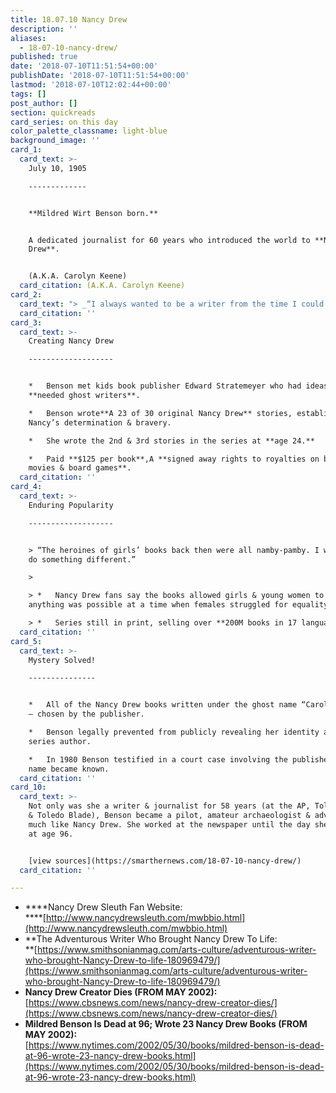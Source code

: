 ```yaml
---
title: 18.07.10 Nancy Drew
description: ''
aliases:
  - 18-07-10-nancy-drew/
published: true
date: '2018-07-10T11:51:54+00:00'
publishDate: '2018-07-10T11:51:54+00:00'
lastmod: '2018-07-10T12:02:44+00:00'
tags: []
post_author: []
section: quickreads
card_series: on this day
color_palette_classname: light-blue
background_image: ''
card_1:
  card_text: >-
    July 10, 1905

    -------------


    **Mildred Wirt Benson born.**


    A dedicated journalist for 60 years who introduced the world to **Nancy
    Drew**.


    (A.K.A. Carolyn Keene)
  card_citation: (A.K.A. Carolyn Keene)
card_2:
  card_text: "> _“I always wanted to be a writer from the time I could walk.”_\n> \n> *   **Born in rural Iowa**;A few opportunities for women outside the home.\n> *   Her parents encouraged her writing pursuits; sheA **won her 1st writing award at age 14**.\n> *   **First student** (man or woman) **to earn master’s in journalism** at Univ. of Iowa.\n> *   Her first trip to NYC changed everything…"
  card_citation: ''
card_3:
  card_text: >-
    Creating Nancy Drew

    -------------------


    *   Benson met kids book publisher Edward Stratemeyer who had ideas, but
    **needed ghost writers**.

    *   Benson wrote**A 23 of 30 original Nancy Drew** stories, establishing
    Nancy’s determination & bravery.

    *   She wrote the 2nd & 3rd stories in the series at **age 24.**

    *   Paid **$125 per book**,A **signed away rights to royalties on books,
    movies & board games**.
  card_citation: ''
card_4:
  card_text: >-
    Enduring Popularity

    -------------------


    > “The heroines of girls’ books back then were all namby-pamby. I wanted to
    do something different.”

    > 

    > *   Nancy Drew fans say the books allowed girls & young women to imagine
    anything was possible at a time when females struggled for equality.

    > *   Series still in print, selling over **200M books in 17 languages**.
  card_citation: ''
card_5:
  card_text: >-
    Mystery Solved!

    ---------------


    *   All of the Nancy Drew books written under the ghost name “Carolyn Keene”
    – chosen by the publisher.

    *   Benson legally prevented from publicly revealing her identity as the
    series author.

    *   In 1980 Benson testified in a court case involving the publisher and her
    name became known.
  card_citation: ''
card_10:
  card_text: >-
    Not only was she a writer & journalist for 58 years (at the AP, Toledo Times
    & Toledo Blade), Benson became a pilot, amateur archaeologist & adventurer
    much like Nancy Drew. She worked at the newspaper until the day she died -
    at age 96.


    [view sources](https://smarthernews.com/18-07-10-nancy-drew/)
  card_citation: ''

---
```

*   ****Nancy Drew Sleuth Fan Website:  
    ****[http://www.nancydrewsleuth.com/mwbbio.html](http://www.nancydrewsleuth.com/mwbbio.html)
*   **The Adventurous Writer Who Brought Nancy Drew To Life:  
    **[https://www.smithsonianmag.com/arts-culture/adventurous-writer-who-brought-Nancy-Drew-to-life-180969479/](https://www.smithsonianmag.com/arts-culture/adventurous-writer-who-brought-Nancy-Drew-to-life-180969479/)
*   **Nancy Drew Creator Dies (FROM MAY 2002):**  
    [https://www.cbsnews.com/news/nancy-drew-creator-dies/](https://www.cbsnews.com/news/nancy-drew-creator-dies/)
*   **Mildred Benson Is Dead at 96; Wrote 23 Nancy Drew Books (FROM MAY 2002):**  
    [https://www.nytimes.com/2002/05/30/books/mildred-benson-is-dead-at-96-wrote-23-nancy-drew-books.html](https://www.nytimes.com/2002/05/30/books/mildred-benson-is-dead-at-96-wrote-23-nancy-drew-books.html)